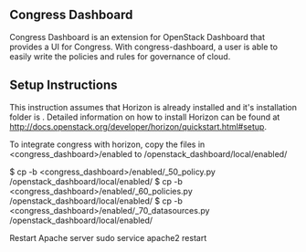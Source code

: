 Congress Dashboard
------------------

Congress Dashboard is an extension for OpenStack Dashboard that provides a UI
for Congress. With congress-dashboard, a user is able to easily write the 
policies and rules for governance of cloud.

Setup Instructions
------------------

This instruction assumes that Horizon is already installed and it's
installation folder is <horizon>. Detailed information on how to install
Horizon can be found at
http://docs.openstack.org/developer/horizon/quickstart.html#setup.

To integrate congress with horizon, copy the files in
<congress_dashboard>/enabled to <horizon>/openstack_dashboard/local/enabled/

$ cp -b <congress_dashboard>/enabled/_50_policy.py <horizon>/openstack_dashboard/local/enabled/
$ cp -b <congress_dashboard>/enabled/_60_policies.py <horizon>/openstack_dashboard/local/enabled/
$ cp -b <congress_dashboard>/enabled/_70_datasources.py <horizon>/openstack_dashboard/local/enabled/

Restart Apache server
sudo service apache2 restart

